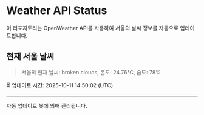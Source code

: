 
# Weather API Status

이 리포지토리는 OpenWeather API를 사용하여 서울의 날씨 정보를 자동으로 업데이트합니다.

## 현재 서울 날씨
> 서울의 현재 날씨: broken clouds, 온도: 24.76°C, 습도: 78%

⏳ 업데이트 시간: 2025-10-11 14:50:02 (UTC)

---
자동 업데이트 봇에 의해 관리됩니다.
